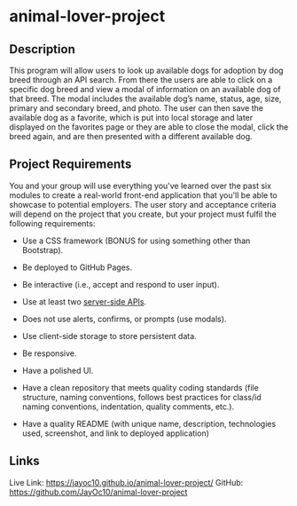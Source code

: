 # animal-lover-project

## Description

This program will allow users to look up available dogs for adoption by dog breed through an API search. From there the users are able to click on a specific dog breed and view a modal of information on an available dog of that breed. The modal includes the available dog’s name, status, age, size, primary and secondary breed, and photo. The user can then save the available dog as a favorite, which is put into local storage and later displayed on the favorites page or they are able to close the modal, click the breed again, and are then presented with a different available dog.


## Project Requirements

You and your group will use everything you've learned over the past six modules to create a real-world front-end application that you'll be able to showcase to potential employers. The user story and acceptance criteria will depend on the project that you create, but your project must fulfil the following requirements:

* Use a CSS framework (BONUS for using something other than Bootstrap).

* Be deployed to GitHub Pages.

* Be interactive (i.e., accept and respond to user input).

* Use at least two [server-side APIs](https://coding-boot-camp.github.io/full-stack/apis/api-resources).

* Does not use alerts, confirms, or prompts (use modals).

* Use client-side storage to store persistent data.

* Be responsive.

* Have a polished UI.

* Have a clean repository that meets quality coding standards (file structure, naming conventions, follows best practices for class/id naming conventions, indentation, quality comments, etc.).

* Have a quality README (with unique name, description, technologies used, screenshot, and link to deployed application)


## Links

Live Link: https://jayoc10.github.io/animal-lover-project/
GitHub: https://github.com/JayOc10/animal-lover-project
